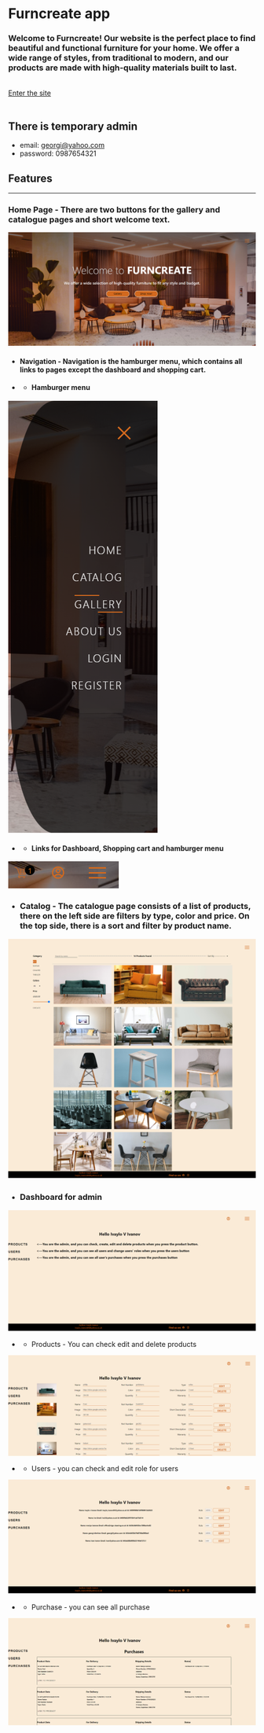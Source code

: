 # Furncreate app

### Welcome to Furncreate! Our website is the perfect place to find beautiful and functional furniture for your home. We offer a wide range of styles, from traditional to modern, and our products are made with high-quality materials built to last.
<br/>
<a href="https://furncreate-app.web.app/">Enter the site</a>
<br/> <br/>

## There is temporary admin 
* email: georgi@yahoo.com
* password: 0987654321  

## Features
***

### Home Page - There are two buttons for the gallery and catalogue pages and short welcome text.
<img src="public/assets/readme/home-furncreate.web.app.png" alt="home page">

* #### Navigation - Navigation is the hamburger menu, which contains all links to pages except the dashboard and shopping cart.

* * #### Hamburger menu 
<img src="public/assets/readme/hamburger-furncreate.web.app.png" alt="home page">

* * #### Links for Dashboard, Shopping cart and hamburger menu

<img src="public/assets/readme/links-furncreate.web.app.png" alt="home page">

* ### Catalog - The catalogue page consists of a list of products, there on the left side are filters by type, color and price. On the top side, there is a sort and filter by product name.

<img src="public/assets/readme/catalog-furncreate.web.app.png" alt="catalog">

* ### Dashboard for admin

<img src="public/assets/readme/dashboard-furncreate-app.web.app.png" alt="dashboard">

* * Products - You can check edit and delete products

<img src="public/assets/readme/dashboard-products-furncreate-app.web.app.png" alt="products">

* * Users - you can check and edit role for users

<img src="public/assets/readme/dashboard-users-furncreate-app.web.app.png" alt="products">

* * Purchase - you can see all purchase

<img src="public/assets/readme/dashboard-purchase-furncreate-app.web.app.png" alt="products">